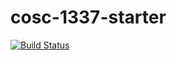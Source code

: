 # cosc-1337-starter

[![Build Status](https://travis-ci.com/acc-cosc-1337-spring-2019/acc-cosc-1337-spring-2019-carolinekim510.svg?branch=master)](https://travis-ci.com/acc-cosc-1337-spring-2019/acc-cosc-1337-spring-2019-carolinekim510)
